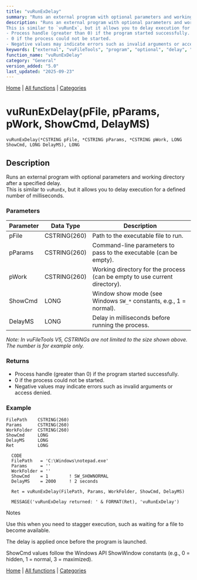 ```yaml
---
title: "vuRunExDelay"
summary: "Runs an external program with optional parameters and working directory after a specified delay."
description: "Runs an external program with optional parameters and working directory after a specified delay.  
This is similar to `vuRunEx`, but it allows you to delay execution for a defined number of milliseconds. ### Parameters _Note: In vuFileTools V5, CSTRINGs are not limited to the size shown above. The number is for example only._ ### Returns
- Process handle (greater than 0) if the program started successfully.  
- 0 if the process could not be started.  
- Negative values may indicate errors such as invalid arguments or access denied. ### Example Notes Use this when you need to stagger execution, such as waiting for a file to become available. The delay is applied once before the program is launched. ShowCmd values follow the Windows API ShowWindow constants (e.g., 0 = hidden, 1 = normal, 3 = maximized). [Home](../index.md) | [All functions](index.md) | [Categories](../categories/index.md)"
keywords: ["external", "vuFileTools", "program", "optional", "delay", "parameters", "specified", "directory", "after", "working", "general", "with"]
function_name: "vuRunExDelay"
category: "General"
version_added: "5.0"
last_updated: "2025-09-23"
---
```


[Home](../index.md) | [All functions](index.md) | [Categories](../categories/index.md)

# vuRunExDelay(pFile, pParams, pWork, ShowCmd, DelayMS)

```Prototype
vuRunExDelay(*CSTRING pFile, *CSTRING pParams, *CSTRING pWork, LONG ShowCmd, LONG DelayMS), LONG
```


## Description
Runs an external program with optional parameters and working directory after a specified delay.  
This is similar to `vuRunEx`, but it allows you to delay execution for a defined number of milliseconds.

### Parameters

| Parameter | Data Type    | Description                                                                 |
|-----------|--------------|-----------------------------------------------------------------------------|
| pFile     | CSTRING(260) | Path to the executable file to run.                                         |
| pParams   | CSTRING(260) | Command-line parameters to pass to the executable (can be empty).           |
| pWork     | CSTRING(260) | Working directory for the process (can be empty to use current directory).  |
| ShowCmd   | LONG         | Window show mode (see Windows `SW_*` constants, e.g., 1 = normal).          |
| DelayMS   | LONG         | Delay in milliseconds before running the process.                          |

_Note: In vuFileTools V5, CSTRINGs are not limited to the size shown above. The number is for example only._

### Returns
- Process handle (greater than 0) if the program started successfully.  
- 0 if the process could not be started.  
- Negative values may indicate errors such as invalid arguments or access denied.

### Example

```Clarion
FilePath    CSTRING(260)
Params      CSTRING(260)
WorkFolder  CSTRING(260)
ShowCmd     LONG
DelayMS     LONG
Ret         LONG

  CODE
  FilePath   = 'C:\Windows\notepad.exe'
  Params     = ''
  WorkFolder = ''
  ShowCmd    = 1        ! SW_SHOWNORMAL
  DelayMS    = 2000     ! 2 seconds

  Ret = vuRunExDelay(FilePath, Params, WorkFolder, ShowCmd, DelayMS)

  MESSAGE('vuRunExDelay returned: ' & FORMAT(Ret), 'vuRunExDelay')

```
Notes

Use this when you need to stagger execution, such as waiting for a file to become available.

The delay is applied once before the program is launched.

ShowCmd values follow the Windows API ShowWindow constants (e.g., 0 = hidden, 1 = normal, 3 = maximized).

[Home](../index.md) | [All functions](index.md) | [Categories](../categories/index.md)
